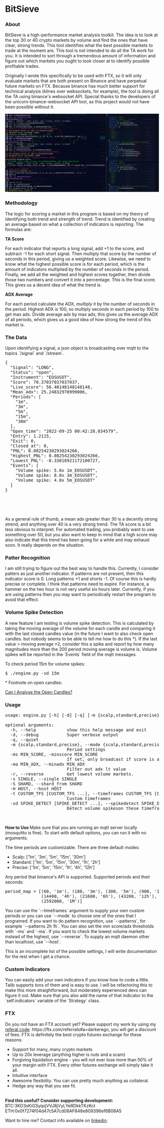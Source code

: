 
# BitSieve 

### About

<p>
BitSieve is a high-performance market analysis toolkit. The idea is to look at the top 30 or 40 crypto markets by volume 
and find the ones that have clear, strong trends. This tool identifies what the best possible markets to trade at the 
moment are. This tool is not intended to do all the TA work for you. It is intended to sort through a tremendous amount 
of information and figure out which markets you ought to look closer at to identify possible profitable trades.

Originally I wrote this specifically to be used with FTX, so it will only evaluate markets that are both present on 
Binance and have perpetual future markets on FTX. Because binance has much better support for technical analysis 
(klines over websockets, for example), the tool is doing all the TA using binance's websocket API. 
Special thanks to the developers of the unicorn-binance-websocket API tool, as this project would not have been possible
without it.
</p>

![alt text](img/demo.png "Bitsieve")


### Methodology
<p>
The logic for scoring a market in this program is based on my theory of identifying both trend and strength of trend. 
Trend is identified by creating an average based on what a collection of indicators is reporting. The formulas are: 
</p>
<b>TA Score</b>

<p>
For each indicator that reports a long signal, add +1 to the score, and subtract -1 for each short signal. Then multiply 
that score by the number of seconds in this period, giving us a weighted score. Likewise, we need to know what the highest 
possible score is for each period, which is the amount of indicators multiplied by the number of seconds in the period. 
Finally, we add all the weighted and highest scores together, then divide those two numbers and convert it into a 
percentage. This is the final score. This gives us a decent idea of what the trend is.
</p>
<b>ADX Average</b>
<p>
For each period calculate the ADX, multiply it by the number of seconds in the period. Highest ADX is 100, so multiply 
seconds in each period by 100 to get max adx. Divide average adx by max adx, this gives us the average ADX of all 
periods, which gives us a good idea of how strong the trend of this market is.
</p>

 ### The Data

<p>
Upon identifying a signal, a json object is broadcasting over mqtt to the topics `/signal` and `/stream`. 

<pre>
{
  "Signal": "LONG",
  "Status": "open",
  "Instrument": "EOSUSDT",
  "Score": 70.37037037037037,
  "Live_score": 56.48148148148148,
  "Mean_Adx": 25.24832970999006,
  "Periods": [
    "1m",
    "3m",
    "5m",
    "15m",
    "30m"
  ],
  "Open_time": "2022-09-25 00:42:28.034579",
  "Entry": 1.2115,
  "Exit": 0,
  "Closed_at": 0,
  "PNL": 0.08254230293024266,
  "Highest_PNL": 0.08254230293024266,
  "Lowest_PNL": -0.33016921172100727,
  "Events": [
    "Volume spike: 5.0x 1m_EOSUSDT",
    "Volume spike: 8.0x 3m_EOSUSDT",
    "Volume spike: 4.0x 5m_EOSUSDT"
  ]
}




</pre>

<p>
As a general rule of thumb, a mean adx greater than 30 is a decently strong strend, and anything over 40 is a very 
strong trend. The TA score is a bit less obvious to interpret. For automated trading, you probably want to use 
something over 50, but you also want to keep in mind that a high score may also indicate that this trend has been 
going for a while and may exhaust soon. It really depends on the situation.
</p>


### Patter Recognition

<p>
I am still trying to figure out the best way to handle this. Currently, I consider patters as just another indicator. 
If patterns are not present, then this indicator score is 0. Long patterns +1 and shorts -1. Of course this is hardly 
precise or complete. I think that patterns need to expire. For instance, a hammer on the two hour is not very useful 
six hours later. Currently, if you are using patterns then you may want to periodically restart the program to avoid 
that effect. 
</p>

### Volume Spike Detection
<p>
A new feature I am testing is volume spike detection. This is calculated by taking the moving average of the 
volume for each candle and comparing it with the last closed candles value (in the future I want to also 
check open candles. but nobody seems to be able to tell me how to do this *). If the last value > moving average *2, 
consider this a spike and report by how many magnitudes more than the 200 period moving average is volume is. Volume 
spikes will be reported in the `Events` field of the mqtt messages.
</p>
<p>
To check period 15m for volume spikes:
</p>
<pre>
$ ./engine.py -sd 15m
</pre>

<p>
* Footnote on open candles:

[Can I Analyse the Open Candles?](https://stackoverflow.com/questions/71811026/using-binance-websockets-with-ta-lib-can-i-analyse-the-open-candles)
</p>

### Usage 

<pre>
usage: engine.py [-h] [-d] [-q] [-m {scalp,standard,precise}] [-ms MIN_SCORE] [-ma MIN_ADX] [-r] [-s SINGLE] [-S SHARD] [-H HOST] [-t CUSTOM_TFS [CUSTOM_TFS ...]] [-sd SPIKE_DETECT [SPIKE_DETECT ...]]

optional arguments:
  -h, --help            show this help message and exit
  -d, --debug           Super verbose output
  -q, --quiet
  -m {scalp,standard,precise}, --mode {scalp,standard,precise}
                        Period settings
  -ms MIN_SCORE, -minscore MIN_SCORE
                        If set, only broadcast if score is at least this.
  -ma MIN_ADX, --minadx MIN_ADX
                        Filter out adx lt value
  -r, --reverse         Get lowest volume markets.
  -s SINGLE, --single SINGLE
  -S SHARD, --shard_from SHARD
  -H HOST, --host HOST
  -t CUSTOM_TFS [CUSTOM_TFS ...], --timeframes CUSTOM_TFS [CUSTOM_TFS ...]
                        Custom timeframes
  -sd SPIKE_DETECT [SPIKE_DETECT ...], --spikedetect SPIKE_DETECT [SPIKE_DETECT ...]
                        Detect volume spikeson these timeframes.


</pre>

<p>
<b>
How to Use
</b>
Make sure that you are running an mqtt server locally (mosquitto is fine). To start with default options, you can run 
it with no arguments.

The time periods are customizable. There are three default modes:


- Scalp:  ['1m', '3m', '5m', '15m', '30m']
- Standard: ['1m', '5m', '15m', '30m', '1h', '2h']
- Precise: ['1m', '5m', '15m', '1h', '4h', '12h']

Any period that binance's API is supported. Supported periods and their seconds:
</p>


<pre>
period_map = [(60, '1m'), (180, '3m'), (300, '5m'), (900, '15m'), (1800, '30m'), (3600, '1h'), (7200, '2h'),
              (14400, '4h'), (21600, '6h'), (43200, '12h'), (86400, '1d'), (259200, '3d'), (604800, '1w'),
              (2592000, '1M')]
</pre>
<p>
You can use the `--timeframes` argument to supply your own custom periods or you can use `--mode` to choose one of the 
ones that I programed. If you want to do pattern recognition, use `--patterns`, for example `--patterns 2h 1h`. You can 
also set the min score/adx thresholds with `-ms` and `-ma`. If you want to check the lowest volume markets instead of 
the highest, use `--reverse`. To supply an mqtt daemon other than localhost, use `--host`.

This is an incomplete list of the possible settings, I will write documentation for the rest when I get a chance. 
</p>


### Custom Indicators

<p>
You can easily add your own indicators if you know how to code a little. Talib supports tons of them and is easy to 
use. I will be refactoring this to make this more straightforward, but moderately experienced devs can figure it out.
Make sure that you also add the name of that indicator to the `self.indicators` variable of the `Strategy` class.
</p>

### FTX
<p>
Do you not have an FTX account yet? Please support my work by using my 
<a href="https://ftx.com/referrals#a=darkerego">referal code</a>: https://ftx.com/referrals#a=darkerego, you 
will get a discount of fees. FTX is definitely the best crypto futures exchange for these reasons:

- Support for many, many crypto markets
- Up to 20x leverage (anything higher is nuts and a scam)
- Forgiving liquidation engine - you will not ever lose more than 50% of your margin with FTX. Every other futures 
exchange will simply take it all. 
- Intuitive interface
- Awesome flexibility. You can use pretty much anything as collateral.
- Hedge any way that you see fit. 
</p>

<p>
<b><br>
Find this useful? Consider supporting development: </b><br>
BTC:3KD3sKiGSyipijVVJ8jVyLYeRDkkTKzKct<br>
ETH:0x0f7274f04d47c5A7cd08AF848e809396ef6B08A5<br>

Want to hire me? Contact info available on [linkedin](https://www.linkedin.com/in/chev-young-7a22ba152?lipi=urn%3Ali%3Apage%3Ad_flagship3_profile_view_base_contact_details%3Bdsq11bKxQ0uVwSRiLIH5Zg%3D%3D).


</p>
